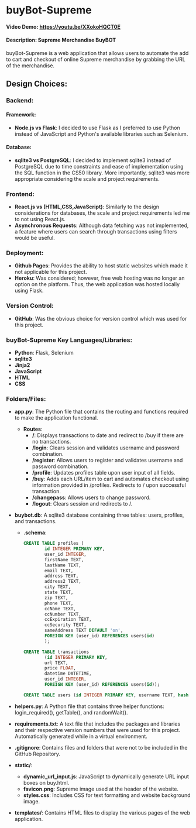 # buyBot-Supreme

#### Video Demo:  https://youtu.be/XXokoHQCT0E

#### Description: Supreme Merchandise BuyBOT

buyBot-Supreme is a web application that allows users to automate the add to cart and checkout of online Supreme merchandise by grabbing the URL of the merchandise.

## Design Choices:

### Backend: 

#### Framework:
- **Node.js vs Flask**: I decided to use Flask as I preferred to use Python instead of JavaScript and Python's available libraries such as Selenium.

#### Database:
- **sqlite3 vs PostgreSQL**: I decided to implement sqlite3 instead of PostgreSQL due to time constraints and ease of implementation using the SQL function in the CS50 library. More importantly, sqlite3 was more appropriate considering the scale and project requirements.

### Frontend:

- **React.js vs (HTML,CSS,JavaScript)**: Similarly to the design considerations for databases, the scale and project requirements led me to not using React.js.
- **Asynchronous Requests**: Although data fetching was not implemented, a feature where users can search through transactions using filters would be useful.

### Deployment:

- **Github Pages**: Provides the ability to host static websites which made it not applicable for this project.
- **Heroku**: Was considered; however, free web hosting was no longer an option on the platform. Thus, the web application was hosted locally using Flask.

### Version Control:

- **GitHub**: Was the obvious choice for version control which was used for this project.

### buyBot-Supreme Key Languages/Libraries: 

- **Python**: Flask, Selenium
- **sqlite3**
- **Jinja2**
- **JavaScript**
- **HTML**
- **CSS**

### Folders/Files:

- **app.py**: The Python file that contains the routing and functions required to make the application functional.
  - **Routes**: 
    - **/**: Displays transactions to date and redirect to /buy if there are no transactions.
    - **/login**: Clears session and validates username and password combination.
    - **/register**: Allows users to register and validates username and password combination.
    - **/profile**: Updates profiles table upon user input of all fields.
    - **/buy**: Adds each URL/item to cart and automates checkout using information provided in /profiles. Redirects to / upon successful transaction.
    - **/changepass**: Allows users to change password.
    - **/logout**: Clears session and redirects to /.

- **buybot.db**: A sqlite3 database containing three tables: users, profiles, and transactions.
  - **.schema**:
    ```sql
    CREATE TABLE profiles (
            id INTEGER PRIMARY KEY,
            user_id INTEGER,
            firstName TEXT,
            lastName TEXT,
            email TEXT,
            address TEXT,
            address2 TEXT,
            city TEXT,
            state TEXT,
            zip TEXT,
            phone TEXT,
            ccName TEXT,
            ccNumber TEXT,
            ccExpiration TEXT,
            ccSecurity TEXT,
            sameAddress TEXT DEFAULT 'on',
            FOREIGN KEY (user_id) REFERENCES users(id)
            );

    CREATE TABLE transactions
            (id INTEGER PRIMARY KEY,
            url TEXT,
            price FLOAT,
            datetime DATETIME,
            user_id INTEGER,
            FOREIGN KEY (user_id) REFERENCES users(id));

    CREATE TABLE users (id INTEGER PRIMARY KEY, username TEXT, hash TEXT);
    ```

- **helpers.py**: A Python file that contains three helper functions: login_required(), getTable(), and randomWait().

- **requirements.txt**: A text file that includes the packages and libraries and their respective version numbers that were used for this project. Automatically generated while in a virtual environment.

- **.gitignore**: Contains files and folders that were not to be included in the GitHub Repository.

- **static/**:
  - **dynamic_url_input.js**: JavaScript to dynamically generate URL input boxes on buy.html.
  - **favicon.png**: Supreme image used at the header of the website.
  - **styles.css**: Includes CSS for text formatting and website background image.

- **templates/**: Contains HTML files to display the various pages of the web application.
